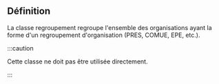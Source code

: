 ## Définition

La classe regroupement regroupe l'ensemble des organisations ayant la forme d'un regroupement d'organisation (PRES, COMUE, EPE, etc.). 

:::caution

Cette classe ne doit pas être utilisée directement.

:::